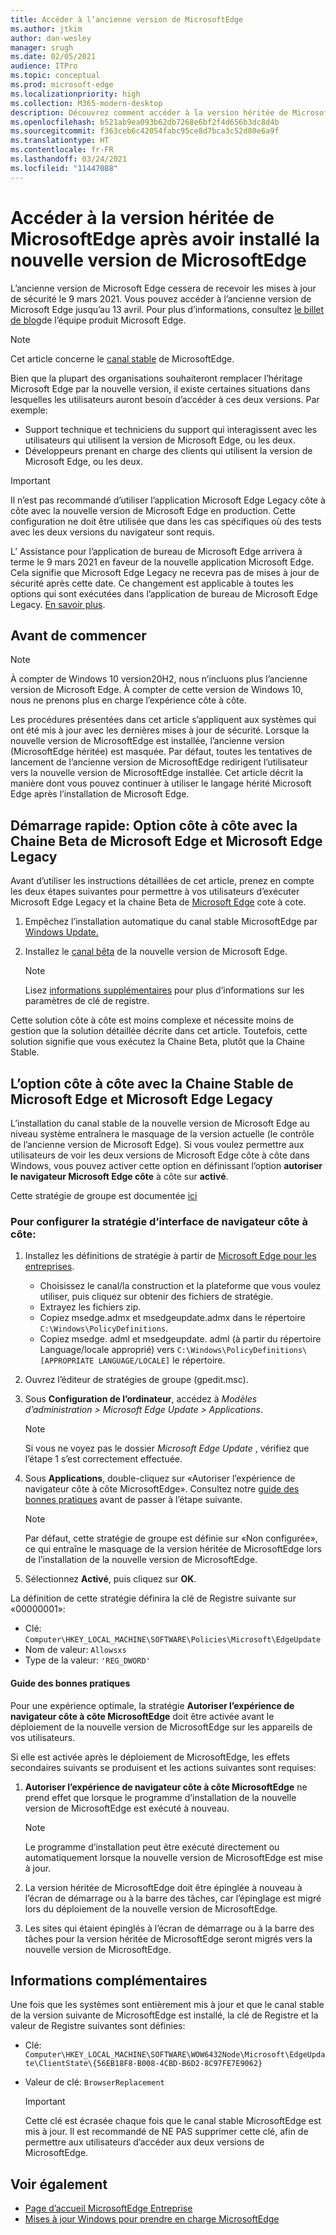 ```yaml
---
title: Accéder à l’ancienne version de MicrosoftEdge
ms.author: jtkim
author: dan-wesley
manager: srugh
ms.date: 02/05/2021
audience: ITPro
ms.topic: conceptual
ms.prod: microsoft-edge
ms.localizationpriority: high
ms.collection: M365-modern-desktop
description: Découvrez comment accéder à la version héritée de MicrosoftEdge.
ms.openlocfilehash: b521ab9ea093b62db7268e6bf2f4d656b3dc8d4b
ms.sourcegitcommit: f363ceb6c42054fabc95ce8d7bca3c52d80e6a9f
ms.translationtype: HT
ms.contentlocale: fr-FR
ms.lasthandoff: 03/24/2021
ms.locfileid: "11447088"
---
```

# <a name="access-microsoft-edge-legacy-after-installing-the-new-version-of-microsoft-edge"></a>Accéder à la version héritée de MicrosoftEdge après avoir installé la nouvelle version de MicrosoftEdge

L’ancienne version de Microsoft Edge cessera de recevoir les mises à jour de sécurité le 9 mars 2021. Vous pouvez accéder à l’ancienne version de Microsoft Edge jusqu’au 13 avril. Pour plus d’informations, consultez [le billet de blog](https://aka.ms/EdgeLegacyEOS)de l’équipe produit Microsoft Edge.

> [!NOTE]
> Cet article concerne le [canal stable](microsoft-edge-channels.md) de MicrosoftEdge.

Bien que la plupart des organisations souhaiteront remplacer l’héritage Microsoft Edge par la nouvelle version, il existe certaines situations dans lesquelles les utilisateurs auront besoin d’accéder à ces deux versions. Par exemple:

- Support technique et techniciens du support qui interagissent avec les utilisateurs qui utilisent la version de Microsoft Edge, ou les deux.
- Développeurs prenant en charge des clients qui utilisent la version de Microsoft Edge, ou les deux.

> [!IMPORTANT]
> Il n’est pas recommandé d’utiliser l’application Microsoft Edge Legacy côte à côte avec la nouvelle version de Microsoft Edge en production. Cette configuration ne doit être utilisée que dans les cas spécifiques où des tests avec les deux versions du navigateur sont requis.
>
> L’ Assistance pour l’application de bureau de Microsoft Edge arrivera à terme le 9 mars 2021 en faveur de la nouvelle application Microsoft Edge. Cela signifie que Microsoft Edge Legacy ne recevra pas de mises à jour de sécurité après cette date. Ce changement est applicable à toutes les options qui sont exécutées dans l’application de bureau de Microsoft Edge Legacy. [En savoir plus](https://techcommunity.microsoft.com/t5/microsoft-365-blog/microsoft-365-apps-say-farewell-to-internet-explorer-11-and/ba-p/1591666).

## <a name="before-you-begin"></a>Avant de commencer
> [!NOTE]
> À compter de Windows 10 version20H2, nous n’incluons plus l’ancienne version de Microsoft Edge. À compter de cette version de Windows 10, nous ne prenons plus en charge l’expérience côte à côte.

Les procédures présentées dans cet article s’appliquent aux systèmes qui ont été mis à jour avec les dernières mises à jour de sécurité. Lorsque la nouvelle version de MicrosoftEdge est installée, l’ancienne version (MicrosoftEdge héritée) est masquée. Par défaut, toutes les tentatives de lancement de l’ancienne version de MicrosoftEdge redirigent l’utilisateur vers la nouvelle version de MicrosoftEdge installée. Cet article décrit la manière dont vous pouvez continuer à utiliser le langage hérité Microsoft Edge après l’installation de Microsoft Edge.

## <a name="quickstart-side-by-side-experience-with-microsoft-edge-beta-channel-and-microsoft-edge-legacy"></a>Démarrage rapide: Option côte à côte avec la Chaine Beta de Microsoft Edge et Microsoft Edge Legacy

Avant d’utiliser les instructions détaillées de cet article, prenez en compte les deux étapes suivantes pour permettre à vos utilisateurs d’exécuter Microsoft Edge Legacy et la chaine Beta de [ Microsoft Edge](microsoft-edge-channels.md) cote à cote.

1. Empêchez l’installation automatique du canal stable MicrosoftEdge par [Windows Update.](https://support.microsoft.com/help/12373/windows-update-faq)
2. Installez le [canal bêta](https://www.microsoft.com/edge/business/download) de la nouvelle version de Microsoft Edge.

   > [!NOTE]
   > Lisez [informations supplémentaires](#additional-information) pour plus d’informations sur les paramètres de clé de registre.

Cette solution côte à côte est moins complexe et nécessite moins de gestion que la solution détaillée décrite dans cet article. Toutefois, cette solution signifie que vous exécutez la Chaine Beta, plutôt que la Chaine Stable.

## <a name="side-by-side-experience-with-microsoft-edge-stable-channel-and-microsoft-edge-legacy"></a>L’option côte à côte avec la Chaine Stable de Microsoft Edge et Microsoft Edge Legacy

L’installation du canal stable de la nouvelle version de Microsoft Edge au niveau système entraînera le masquage de la version actuelle (le contrôle de l’ancienne version de Microsoft Edge). Si vous voulez permettre aux utilisateurs de voir les deux versions de Microsoft Edge côte à côte dans Windows, vous pouvez activer cette option en définissant l’option **autoriser le navigateur Microsoft Edge côte** à côte sur **activé**.

Cette stratégie de groupe est documentée [ici](./microsoft-edge-update-policies.md#allowsxs)

### <a name="to-set-up-the-side-by-side-browser-experience-policy"></a>Pour configurer la stratégie d’interface de navigateur côte à côte:

1. Installez les définitions de stratégie à partir de [Microsoft Edge pour les entreprises](https://www.microsoft.com/edge/business/download).

   - Choisissez le canal/la construction et la plateforme que vous voulez utiliser, puis cliquez sur obtenir des fichiers de stratégie.
   - Extrayez les fichiers zip.
   - Copiez msedge.admx et msedgeupdate.admx dans le répertoire `C:\Windows\PolicyDefinitions`.
   - Copiez msedge. adml et msedgeupdate. adml (à partir du répertoire Language/locale approprié) vers `C:\Windows\PolicyDefinitions\[APPROPRIATE LANGUAGE/LOCALE]` le répertoire.

2. Ouvrez l’éditeur de stratégies de groupe (gpedit.msc).
3. Sous **Configuration de l’ordinateur**, accédez à *Modèles d’administration > Microsoft Edge Update > Applications*.

    > [!NOTE]
    > Si vous ne voyez pas le dossier *Microsoft Edge Update* , vérifiez que l’étape 1 s’est correctement effectuée.

4. Sous **Applications**, double-cliquez sur «Autoriser l’expérience de navigateur côte à côte MicrosoftEdge». Consultez notre [guide des bonnes pratiques](#best-practice-guidance) avant de passer à l’étape suivante.

    > [!NOTE]
    > Par défaut, cette stratégie de groupe est définie sur «Non configurée», ce qui entraîne le masquage de la version héritée de MicrosoftEdge lors de l’installation de la nouvelle version de MicrosoftEdge.

5. Sélectionnez **Activé**, puis cliquez sur **OK**.  

La définition de cette stratégie définira la clé de Registre suivante sur «00000001»:

- Clé: `Computer\HKEY_LOCAL_MACHINE\SOFTWARE\Policies\Microsoft\EdgeUpdate`
- Nom de valeur: `Allowsxs`
- Type de la valeur: `'REG_DWORD'`

#### <a name="best-practice-guidance"></a>Guide des bonnes pratiques

Pour une expérience optimale, la stratégie **Autoriser l’expérience de navigateur côte à côte MicrosoftEdge** doit être activée avant le déploiement de la nouvelle version de MicrosoftEdge sur les appareils de vos utilisateurs.

Si elle est activée après le déploiement de MicrosoftEdge, les effets secondaires suivants se produisent et les actions suivantes sont requises:

1. **Autoriser l’expérience de navigateur côte à côte MicrosoftEdge** ne prend effet que lorsque le programme d’installation de la nouvelle version de MicrosoftEdge est exécuté à nouveau.

   > [!NOTE]
   > Le programme d’installation peut être exécuté directement ou automatiquement lorsque la nouvelle version de MicrosoftEdge est mise à jour.

2. La version héritée de MicrosoftEdge doit être épinglée à nouveau à l’écran de démarrage ou à la barre des tâches, car l’épinglage est migré lors du déploiement de la nouvelle version de MicrosoftEdge.
3. Les sites qui étaient épinglés à l’écran de démarrage ou à la barre des tâches pour la version héritée de MicrosoftEdge seront migrés vers la nouvelle version de MicrosoftEdge.

## <a name="additional-information"></a>Informations complémentaires

Une fois que les systèmes sont entièrement mis à jour et que le canal stable de la version suivante de MicrosoftEdge est installé, la clé de Registre et la valeur de Registre suivantes sont définies:

- Clé: `Computer\HKEY_LOCAL_MACHINE\SOFTWARE\WOW6432Node\Microsoft\EdgeUpdate\ClientState\{56EB18F8-B008-4CBD-B6D2-8C97FE7E9062}`
- Valeur de clé: `BrowserReplacement`

  > [!IMPORTANT]
  > Cette clé est écrasée chaque fois que le canal stable MicrosoftEdge est mis à jour. Il est recommandé de NE PAS supprimer cette clé, afin de permettre aux utilisateurs d’accéder aux deux versions de MicrosoftEdge.

## <a name="see-also"></a>Voir également

- [Page d’accueil MicrosoftEdge Entreprise](https://aka.ms/EdgeEnterprise)
- [Mises à jour Windows pour prendre en charge MicrosoftEdge](microsoft-edge-sysupdate-windows-updates.md)